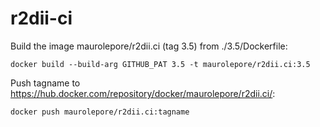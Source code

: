 # r2dii-ci

Build the image maurolepore/r2dii.ci (tag 3.5) from ./3.5/Dockerfile:

```
docker build --build-arg GITHUB_PAT 3.5 -t maurolepore/r2dii.ci:3.5
```

Push tagname to <https://hub.docker.com/repository/docker/maurolepore/r2dii.ci/>:

```
docker push maurolepore/r2dii.ci:tagname
```

